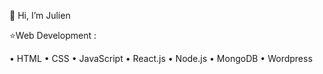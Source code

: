 👋 Hi, I’m Julien

⭐Web Development :

• HTML • CSS • JavaScript • React.js • Node.js • MongoDB • Wordpress 


